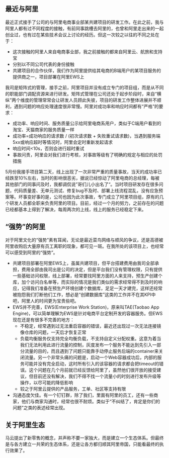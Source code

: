 ## 最近与阿里

最近正式接手了公司的与阿里电商事业部某共建项目的研发工作。在此之前，我与阿里人都有过不同程度的接触，有前同事跳槽去阿里的，也曾和阿里走出来的一起创业过，也有过在某些技术会议上讨论的经历。但这一次较之以往的不同之处在于：

* 这次接触的阿里人来自电商事业部，我之前接触的都来自阿里云、航旅和支持宝
* 分别以不同公司代表的身份接触
* 共建项目的合作伙伴，我们作为阿里提供给其电商的B端用户的某项目服务的提供商之一，项目部署在阿里EWS上

我司是矩阵式的管理，接手之前，阿里项目并没有成立专门的项目组，而是从不同的职能部门调配资源来进行研发。矩阵式管理在公司还处于起步阶段时，来自“横纵”两个维度的管理常常会让研发人员顾此失彼，项目的研发工作整体进展并不顺利，遇到问题的响应处理速度很非常慢。阿里对成功率和响应时间都有“严格”的要求：

* 成功率、响应时间、服务质量公示给阿里电商系用户，类似于C端用户看到的淘宝、天猫商家的服务质量一样
* 成功率=成功响应的请求数 / (初次请求数 + 失败重试请求数)，当遇到服务端5xx或响应超时等情况时，阿里会定时重新发起请求
* 响应时间<10s，否则会进行超时重试
* 事故问责，阿里会对我们进行考核，对事故等级有了明确的规定与相应的处罚措施

5月份我接手项目第二天，线上出现了一次非常严重的质量事故，当天的成功率已经跌至10%左右，当时的影响很恶劣，据说已经惊动了阿里电商的总经理，每被其他部门的同事问及时，我都调侃说”哥们儿小出名了“。当时项目研发存在很多问题，代码质量差、无单元测试、修复bug不及时、部署上线流程混乱，没有应急预案等。坏事变好事的是，公司也因为此次事故，专门成立了阿里项目组，原有的几个研发人员都全职来负责阿里的项目。目前，经过一个月的努力，之前存在的问题已经都基本上得到了解决，每周两次的上线，线上的服务已经稳定下来。

## “强势”的阿里

对于阿里文化的“强势”素有耳闻，无论是最近菜鸟网络与顺风的争议，还是高德被阿里收购后大量原有员工离职的现象，都可见一斑。在我所处的该项目上，也经常可以感受到阿里的“强势”。

* 共建项目部署在阿里EWS上，虽属共建项目，但平台搭建费用由我司全部承担，费用全部由我司出是公司的决定，但是平台我们没有管理权限，只有提供一些基础访问权限，线上部署，经常要找阿里方面的人来支持，预生产创建个库，加个访问白名单等，而实际的情况是我们类似的需求经常得不到及时的响应，记得我们准备在预生产环境创建个数据库，足足一天才建完，这样还经常被抱怨我们打断他们工作，想必是“创建数据库”这类的工作并不在其KPI中吧，阿里人的时间更为宝贵些吧。
* EWS并不完善，EWS(Enterprise Work Station)，原来叫TAE(Taobao App Engine)，可以简单理解为EWS是针对电商平台定制开发的容器服务。但EWS现在还是有很多不完善的地方：
  * 不稳定，经常遇到过无法重启容器的错误，最近还出现过一次无法连接镜像仓库的问题，一天后才恢复正常
  * 负载均衡服务仅支持完全均衡负载，不支持自定义分配权重。这意为着当我们无法利用此进行流量的控制，灰度发布一个服务不能达到先引入一部分流量的目的，而且遇到了问题只能靠手动停止服务后端的container来关闭流量。另一个非常头痛的问题是，启动一个Web容器成功后，内部的服务可能并没有完全启动，这时所有引入的该容器的请求都会把timeout的错误。这个问题在几个月前就已经反馈给阿里了，虽然他们很开放的接受建议，但目前还没有解决，我们不得不找一个流量小的时刻进行发布升级等操作，以尽可能的降低影响
  * 较之于阿里云提供的产品服务，工单、社区等支持有限
* 沟通态度欠佳。有一个钉钉群，除了我们，里面有阿里的员工，还有一些商家，他们与商家沟通时，经常也很不耐烦。类似于“不纠结了，肯定是你们的问题”之类的表述经常出现。

## 关于阿里生态

马云提出了新零售的概念，并声称不要一家独大，而是建立一个生态体系。但最终是与各方建立一共荣的生态体系，还是让各方都归顺其阿里帝国，只能看最终的执行效果了。

